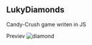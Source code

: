 ## LukyDiamonds
Candy-Crush game writen in JS

Previev
![diamond](https://user-images.githubusercontent.com/25785668/97129480-4997dd80-173f-11eb-812f-0aaef36b5bc2.jpg)
